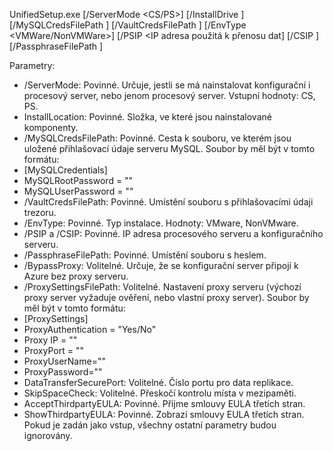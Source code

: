 UnifiedSetup.exe [/ServerMode <CS/PS>] [/InstallDrive <DriveLetter>] [/MySQLCredsFilePath <MySQL credentials file path>] [/VaultCredsFilePath <Vault credentials file path>] [/EnvType <VMWare/NonVMWare>] [/PSIP <IP adresa použitá k přenosu dat] [/CSIP <IP address of CS to be registered with>] [/PassphraseFilePath <Passphrase file path>]

Parametry:

* /ServerMode: Povinné. Určuje, jestli se má nainstalovat konfigurační i procesový server, nebo jenom procesový server. Vstupní hodnoty: CS, PS.
* InstallLocation: Povinné. Složka, ve které jsou nainstalované komponenty.
* /MySQLCredsFilePath: Povinné. Cesta k souboru, ve kterém jsou uložené přihlašovací údaje serveru MySQL. Soubor by měl být v tomto formátu:
* [MySQLCredentials]
* MySQLRootPassword = "<Password>"
* MySQLUserPassword = "<Password>"
* /VaultCredsFilePath: Povinné. Umístění souboru s přihlašovacími údaji trezoru.
* /EnvType: Povinné. Typ instalace. Hodnoty: VMware, NonVMware.
* /PSIP a /CSIP: Povinné. IP adresa procesového serveru a konfiguračního serveru.
* /PassphraseFilePath: Povinné. Umístění souboru s heslem.
* /BypassProxy: Volitelné. Určuje, že se konfigurační server připojí k Azure bez proxy serveru.
* /ProxySettingsFilePath: Volitelné. Nastavení proxy serveru (výchozí proxy server vyžaduje ověření, nebo vlastní proxy server). Soubor by měl být v tomto formátu:
* [ProxySettings]
* ProxyAuthentication = "Yes/No"
* Proxy IP = "<IP adresa>"
* ProxyPort = "<Port>"
* ProxyUserName="<User Name>"
* ProxyPassword="<Password>"
* DataTransferSecurePort: Volitelné. Číslo portu pro data replikace.
* SkipSpaceCheck: Volitelné. Přeskočí kontrolu místa v mezipaměti.
* AcceptThirdpartyEULA: Povinné. Přijme smlouvy EULA třetích stran.
* ShowThirdpartyEULA: Povinné. Zobrazí smlouvy EULA třetích stran. Pokud je zadán jako vstup, všechny ostatní parametry budou ignorovány.

